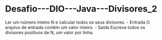 # Desafio---DIO---Java---Divisores_2
Ler um número inteiro N e calcular todos os seus divisores. - Entrada O arquivo de entrada contém um valor inteiro. - Saída Escreva todos os divisores positivos de N, um valor por linha.
